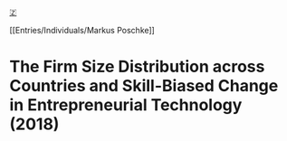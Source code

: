 [🇿](zotero://select/groups/4587578/items/5ETKHPUF)

[[Entries/Individuals/Markus Poschke]] 
# The Firm Size Distribution across Countries and Skill-Biased Change in Entrepreneurial Technology (2018)

